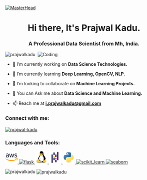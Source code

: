 [![MasterHead](https://www.cloudyml.com/wp-content/uploads/2022/06/data-analytics-services-image.gif)](https://rishavchanda.io)
<h1 align="center">Hi there, It's Prajwal Kadu.</h1>
<h3 align="center">A Professional Data Scientist from Mh, India.</h3>
<img align="right" alt="Coding" width="400" src="https://camo.githubusercontent.com/8bf6f6d78abc81fcf9c49f10649423e73ea44bc248e83aaae8759d401c829a84/68747470733a2f2f70687973696373677572756b756c2e66696c65732e776f726470726573732e636f6d2f323031392f30322f6368617261637465722d312e676966">

<p align="left"> <img src="https://komarev.com/ghpvc/?username=prajwalkadu&label=Profile%20views&color=0e75b6&style=flat" alt="prajwalkadu" /> </p>

- 🔭 I’m currently working on **Data Science Technologies.**

- 🌱 I’m currently learning **Deep Learning, OpenCV, NLP.**

- 👯 I’m looking to collaborate on **Machine Learning Projects.**

- 💬 You can Ask me about **Data Science and Machine Learning.**

- 📫 Reach me at **i.prajwalkadu@gmail.com**

<h3 align="left">Connect with me:</h3>
<p align="left">
<a href="https://linkedin.com/in/prajwal-kadu" target="blank"><img align="center" src="https://raw.githubusercontent.com/rahuldkjain/github-profile-readme-generator/master/src/images/icons/Social/linked-in-alt.svg" alt="prajwal-kadu" height="30" width="40" /></a>
</p>

<h3 align="left">Languages and Tools:</h3>
<p align="left"> <a href="https://aws.amazon.com" target="_blank" rel="noreferrer"> <img src="https://raw.githubusercontent.com/devicons/devicon/master/icons/amazonwebservices/amazonwebservices-original-wordmark.svg" alt="aws" width="40" height="40"/> </a> <a href="https://flask.palletsprojects.com/" target="_blank" rel="noreferrer"> <img src="https://www.vectorlogo.zone/logos/pocoo_flask/pocoo_flask-icon.svg" alt="flask" width="40" height="40"/> </a> <a href="https://www.linux.org/" target="_blank" rel="noreferrer"> <img src="https://raw.githubusercontent.com/devicons/devicon/master/icons/linux/linux-original.svg" alt="linux" width="40" height="40"/> </a> <a href="https://pandas.pydata.org/" target="_blank" rel="noreferrer"> <img src="https://raw.githubusercontent.com/devicons/devicon/2ae2a900d2f041da66e950e4d48052658d850630/icons/pandas/pandas-original.svg" alt="pandas" width="40" height="40"/> </a> <a href="https://www.python.org" target="_blank" rel="noreferrer"> <img src="https://raw.githubusercontent.com/devicons/devicon/master/icons/python/python-original.svg" alt="python" width="40" height="40"/> </a> <a href="https://scikit-learn.org/" target="_blank" rel="noreferrer"> <img src="https://upload.wikimedia.org/wikipedia/commons/0/05/Scikit_learn_logo_small.svg" alt="scikit_learn" width="40" height="40"/> </a> <a href="https://seaborn.pydata.org/" target="_blank" rel="noreferrer"> <img src="https://seaborn.pydata.org/_images/logo-mark-lightbg.svg" alt="seaborn" width="40" height="40"/> </a> </p>

<p><img align="left" src="https://github-readme-stats.vercel.app/api/top-langs?username=prajwalkadu&show_icons=true&locale=en&layout=compact" alt="prajwalkadu" /></p>

<p>&nbsp;<img align="center" src="https://github-readme-stats.vercel.app/api?username=prajwalkadu&show_icons=true&locale=en" alt="prajwalkadu" /></p>

